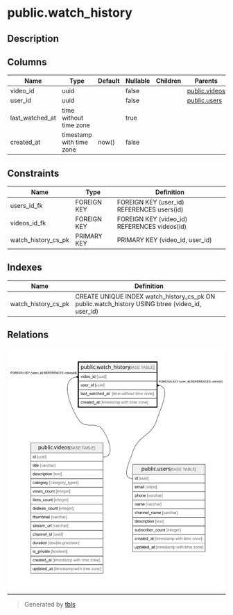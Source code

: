 # public.watch_history

## Description

## Columns

| Name | Type | Default | Nullable | Children | Parents | Comment |
| ---- | ---- | ------- | -------- | -------- | ------- | ------- |
| video_id | uuid |  | false |  | [public.videos](public.videos.md) |  |
| user_id | uuid |  | false |  | [public.users](public.users.md) |  |
| last_watched_at | time without time zone |  | true |  |  |  |
| created_at | timestamp with time zone | now() | false |  |  |  |

## Constraints

| Name | Type | Definition |
| ---- | ---- | ---------- |
| users_id_fk | FOREIGN KEY | FOREIGN KEY (user_id) REFERENCES users(id) |
| videos_id_fk | FOREIGN KEY | FOREIGN KEY (video_id) REFERENCES videos(id) |
| watch_history_cs_pk | PRIMARY KEY | PRIMARY KEY (video_id, user_id) |

## Indexes

| Name | Definition |
| ---- | ---------- |
| watch_history_cs_pk | CREATE UNIQUE INDEX watch_history_cs_pk ON public.watch_history USING btree (video_id, user_id) |

## Relations

![er](public.watch_history.svg)

---

> Generated by [tbls](https://github.com/k1LoW/tbls)
